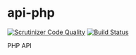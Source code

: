 api-php
=======

[![Scrutinizer Code Quality](https://scrutinizer-ci.com/g/groupby/api-php/badges/quality-score.png?b=master)](https://scrutinizer-ci.com/g/groupby/api-php/?branch=master) [![Build Status](https://travis-ci.org/groupby/api-php.png)](https://travis-ci.org/groupby/api-php)

PHP API
